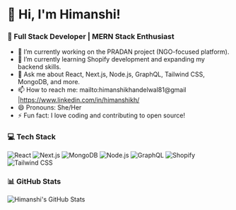 # 👋 Hi, I'm Himanshi!
### 🚀 Full Stack Developer | MERN Stack Enthusiast

- 🔭 I’m currently working on the PRADAN project (NGO-focused platform).
- 🌱 I’m currently learning Shopify development and expanding my backend skills.
- 💬 Ask me about React, Next.js, Node.js, GraphQL, Tailwind CSS, MongoDB, and more.
- 📫 How to reach me: mailto:himanshikhandelwal81@gmail |https://www.linkedin.com/in/himanshikh/
- 😄 Pronouns: She/Her
- ⚡ Fun fact: I love coding and contributing to open source!

### 💻 Tech Stack
![React](https://img.shields.io/badge/React-20232A?style=for-the-badge&logo=react&logoColor=61DAFB)
![Next.js](https://img.shields.io/badge/Next.js-000000?style=for-the-badge&logo=nextdotjs&logoColor=white)
![MongoDB](https://img.shields.io/badge/MongoDB-4EA94B?style=for-the-badge&logo=mongodb&logoColor=white)
![Node.js](https://img.shields.io/badge/Node.js-43853D?style=for-the-badge&logo=node.js&logoColor=white)
![GraphQL](https://img.shields.io/badge/GraphQL-E10098?style=for-the-badge&logo=graphql&logoColor=white)
![Shopify](https://img.shields.io/badge/Shopify-7AB55C?style=for-the-badge&logo=shopify&logoColor=white)
![Tailwind CSS](https://img.shields.io/badge/TailwindCSS-38B2AC?style=for-the-badge&logo=tailwind-css&logoColor=white)

### 📊 GitHub Stats
![Himanshi's GitHub Stats](https://github-readme-stats.vercel.app/api?username=himanshik21&show_icons=true&theme=radical)

